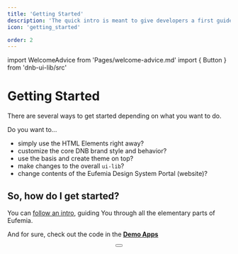 ```yaml
---
title: 'Getting Started'
description: 'The quick intro is meant to give developers a first guide through all the elementary parts of Eufemia.'
icon: 'getting_started'

order: 2
---
```


import WelcomeAdvice from 'Pages/welcome-advice.md'
import { Button } from 'dnb-ui-lib/src'

# Getting Started

There are several ways to get started depending on what you want to do.

Do you want to...

- simply use the HTML Elements right away?
- customize the core DNB brand style and behavior?
- use the basis and create theme on top?
- make changes to the overall `ui-lib`?
- change contents of the Eufemia Design System Portal (website)?

## So, how do I get started?

You can [follow an intro](/uilib/intro), guiding You through all the elementary parts of Eufemia.

And for sure, check out the code in the [**Demo Apps**](/uilib/getting-started/demos)

<div align="center" className="dnb-section dnb-section--spacing dnb-section--mint-green">
  <Button href="/uilib/intro" size="large" text="Quick Intro" />
</div>

<WelcomeAdvice />
